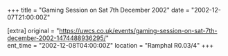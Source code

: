 +++
title = "Gaming Session on Sat 7th December 2002"
date = "2002-12-07T21:00:00Z"

[extra]
original = "https://uwcs.co.uk/events/gaming-session-on-sat-7th-december-2002-1474488936295/"    
ent_time = "2002-12-08T04:00:00Z"
location = "Ramphal R0.03/4"
+++



